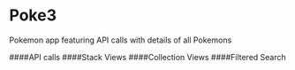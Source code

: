 # Poke3
Pokemon app featuring API calls with details of all Pokemons

####API calls
####Stack Views
####Collection Views
####Filtered Search
